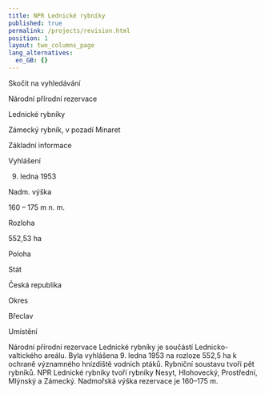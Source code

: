 ```yaml
---
title: NPR Lednické rybníky
published: true
permalink: /projects/revision.html
position: 1
layout: two_columns_page
lang_alternatives:
  en_GB: {}
---
```

Skočit na vyhledávání



Národní přírodní rezervace

Lednické rybníky

 

Zámecký rybník, v pozadí Minaret

Základní informace

Vyhlášení

9. ledna 1953

Nadm. výška

160 – 175 m n. m.

Rozloha

552,53 ha

Poloha

Stát

 Česká republika

Okres

Břeclav

Umístění

Národní přírodní rezervace Lednické rybníky je součástí Lednicko-valtického areálu. Byla vyhlášena 9. ledna 1953 na rozloze 552,5 ha k ochraně významného hnízdiště vodních ptáků. Rybniční soustavu tvoří pět rybníků. NPR Lednické rybníky tvoří rybníky Nesyt, Hlohovecký, Prostřední, Mlýnský a Zámecký. Nadmořská výška rezervace je 160–175 m.
